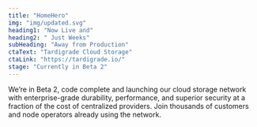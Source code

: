 ```yaml
---
title: "HomeHero"
img: "img/updated.svg"
heading1: "Now Live and"
heading2: " Just Weeks"
subHeading: "Away from Production"
ctaText: "Tardigrade Cloud Storage"
ctaLink: "https://tardigrade.io/"
stage: "Currently in Beta 2"
---
```


We’re in Beta 2, code complete and launching our cloud storage network with enterprise-grade durability, performance, and superior security at a fraction of the cost of centralized providers. Join thousands of customers and node operators already using the network.
